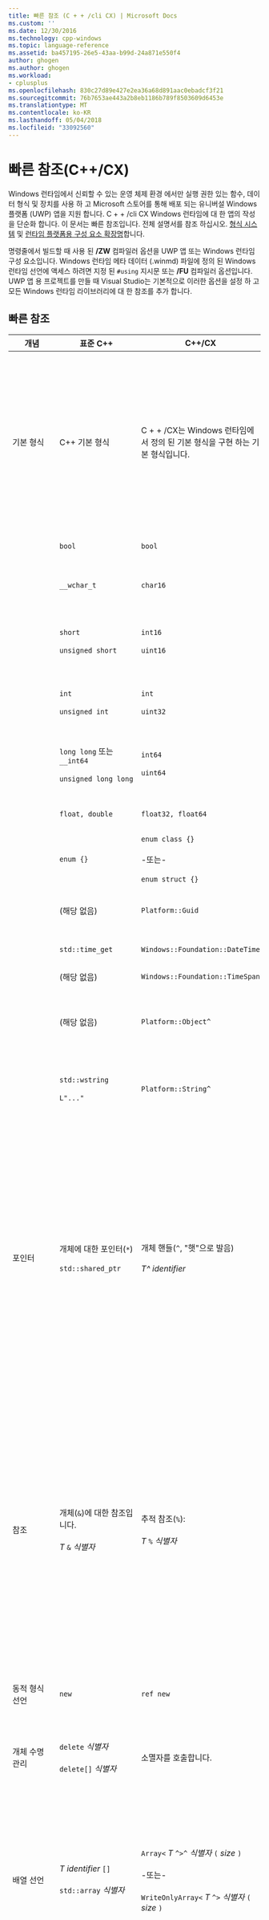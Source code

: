 ```yaml
---
title: 빠른 참조 (C + + /cli CX) | Microsoft Docs
ms.custom: ''
ms.date: 12/30/2016
ms.technology: cpp-windows
ms.topic: language-reference
ms.assetid: ba457195-26e5-43aa-b99d-24a871e550f4
author: ghogen
ms.author: ghogen
ms.workload:
- cplusplus
ms.openlocfilehash: 830c27d89e427e2ea36a68d891aac0ebadcf3f21
ms.sourcegitcommit: 76b7653ae443a2b8eb1186b789f8503609d6453e
ms.translationtype: MT
ms.contentlocale: ko-KR
ms.lasthandoff: 05/04/2018
ms.locfileid: "33092560"
---
```

# <a name="quick-reference-ccx"></a>빠른 참조(C++/CX)
Windows 런타임에서 신뢰할 수 있는 운영 체제 환경 에서만 실행 권한 있는 함수, 데이터 형식 및 장치를 사용 하 고 Microsoft 스토어를 통해 배포 되는 유니버설 Windows 플랫폼 (UWP) 앱을 지원 합니다. C + + /cli CX Windows 런타임에 대 한 앱의 작성을 단순화 합니다. 이 문서는 빠른 참조입니다. 전체 설명서를 참조 하십시오. [형식 시스템](../cppcx/type-system-c-cx.md) 및 [런타임 플랫폼용 구성 요소 확장명](http://go.microsoft.com/fwlink/p/?linkid=228720)합니다.  
  
 명령줄에서 빌드할 때 사용 된 **/ZW** 컴파일러 옵션을 UWP 앱 또는 Windows 런타임 구성 요소입니다. Windows 런타임 메타 데이터 (.winmd) 파일에 정의 된 Windows 런타임 선언에 액세스 하려면 지정 된 `#using` 지시문 또는 **/FU** 컴파일러 옵션입니다. UWP 앱 용 프로젝트를 만들 때 Visual Studio는 기본적으로 이러한 옵션을 설정 하 고 모든 Windows 런타임 라이브러리에 대 한 참조를 추가 합니다.  
  
## <a name="quick-reference"></a>빠른 참조  
  
|개념|표준 C++|C++/CX|설명|  
|-------------|--------------------|------------------------------------------------------------------|-------------|  
|기본 형식|C++ 기본 형식|C + + /CX는 Windows 런타임에서 정의 된 기본 형식을 구현 하는 기본 형식입니다.|`default` 네임 스페이스에는 다음이 포함 된 C + + /CX 기본 제공 되는 기본 형식입니다. 컴파일러는 암시적으로 매핑합니다 C + + /CX 표준 c + + 형식에 기본 형식입니다.<br /><br /> `Platform` 제품군 네임 스페이스의 기본 Windows 런타임 형식을 구현 하는 형식을 포함 합니다.|  
||`bool`|`bool`|8비트 부울 값입니다.|  
||`__wchar_t`|`char16`|유니코드(UTF-16) 코드 포인트를 나타내는 숫자가 아닌 16비트 값입니다.|  
||`short`<br /><br /> `unsigned short`|`int16`<br /><br /> `uint16`|16비트 부호 있는 정수입니다.<br /><br /> 16비트 부호 없는 정수입니다.|  
||`int`<br /><br /> `unsigned int`|`int`<br /><br /> `uint32`|32비트 부호 있는 정수입니다.<br /><br /> 32비트 부호 없는 정수입니다.|  
||`long long` 또는 `__int64`<br /><br /> `unsigned long long`|`int64`<br /><br /> `uint64`|64비트 부호 있는 정수입니다.<br /><br /> 64비트 부호 없는 정수입니다.|  
||`float, double`|`float32, float64`|32비트 또는 64비트 IEEE 754 부동 소수점 숫자입니다.|  
||`enum {}`|`enum class {}`<br /><br /> -또는-<br /><br /> `enum struct {}`|32비트 열거형입니다.|  
||(해당 없음)|`Platform::Guid`|`Platform` 네임스페이스의 숫자가 아닌 128비트 값(GUID)입니다.|  
||`std::time_get`|`Windows::Foundation::DateTime`|날짜/시간 구조체입니다.|  
||(해당 없음)|`Windows::Foundation::TimeSpan`|시간 범위 구조체입니다.|  
||(해당 없음)|`Platform::Object^`|참조 횟수가 계산 기본 개체는 Windows 런타임 형식 시스템의 c + + 보기입니다.|  
||`std::wstring`<br /><br /> `L"..."`|`Platform::String^`|`Platform::String^` 은 참조 횟수가 계산된 변경할 수 없는 유니코드 문자의 시퀀스(텍스트를 나타냄)입니다.|  
|포인터|개체에 대한 포인터(`*`)<br /><br /> `std::shared_ptr`|개체 핸들(`^`, "햇"으로 발음)<br /><br /> *T^ identifier*|모든 Windows 런타임 클래스는 개체 핸들 한정자를 사용 하 여 선언 됩니다. 개체의 멤버는 화살표(`->`) 클래스 멤버 액세스 연산자를 사용하여 액세스됩니다.<br /><br /> Hat 한정자 의미 "참조를 자동으로 Windows 런타임 개체에 대 한 포인터 계산." 더 정확하게 말하자면, 개체 핸들은 컴파일러가 개체의 참조 횟수를 자동으로 관리하고 참조 횟수가 0이 되면 개체를 삭제하기 위해 코드를 삽입해야 함을 선언합니다.|  
|참조|개체(`&`)에 대한 참조입니다.<br /><br /> *T* `&` *식별자*|추적 참조(`%`):<br /><br /> *T* `%` *식별자*|한정자를 참조 하는 유일한 Windows 런타임 형식 추적을 사용 하 여 선언할 수 있습니다. 개체의 멤버는 점(`.`) 클래스 멤버 액세스 연산자를 사용하여 액세스됩니다.<br /><br /> 추적 참조 의미 "자동으로 참조 횟수가 계산 되는 Windows 런타임 개체 참조입니다." 더 정확하게 말하자면, 추적 참조는 컴파일러가 개체의 참조 횟수를 자동으로 관리하고 참조 횟수가 0이 되면 개체를 삭제하기 위해 코드를 삽입해야 함을 선언합니다.|  
|동적 형식 선언|`new`|`ref new`|Windows 런타임 개체를 할당 하 고 해당 개체에 대 한 핸들을 반환 합니다.|  
|개체 수명 관리|`delete` *식별자*<br /><br /> `delete[]`  *식별자*|소멸자를 호출합니다.|수명은 참조 횟수에 따라 결정됩니다. 삭제 호출은 소멸자를 호출하지만 자체적으로 메모리를 해제하지는 않습니다.|  
|배열 선언|*T  identifier* `[]`<br /><br /> `std::array` *식별자*|`Array<` *T* `^>^` *식별자* `(` *size* `)`<br /><br /> -또는-<br /><br /> `WriteOnlyArray<` *T* `^>`  *식별자* `(` *size* `)`|수정 가능하거나 쓰기 전용인 1차원 T^ 형식 배열을 선언합니다. 배열 자체도 개체 핸들 한정자를 사용하여 선언해야 하는 참조 횟수가 계산되는 개체입니다.<br /><br /> 배열 선언에서는 `Platform` 네임스페이스에 있는 템플릿 헤더 클래스를 사용합니다.|  
|클래스 선언|`class`  *식별자* `{}`<br /><br /> `struct` *식별자* `{}`|`ref class` *식별자* `{}`<br /><br /> `ref struct` *식별자* `{}`|기본 private 액세스 가능성이 있는 런타임 클래스를 선언합니다.<br /><br /> 기본 public 액세스 가능성이 있는 런타임 클래스를 선언합니다.|  
|구조체 선언|`struct` *식별자* `{}`<br /><br /> (즉, POD(Plain Old Data) 구조체)|`value class` *식별자* `{}`<br /><br /> `value struct` *식별자* `{}`|기본 private 액세스 가능성이 있는 POD 구조체를 선언합니다.<br /><br /> 값 클래스는 Windows 메타데이터로 표현될 수 있지만 표준 C++ 클래스는 Windows 메타데이터로 표현될 수 없습니다.<br /><br /> 기본 public 액세스 가능성이 있는 POD 구조체를 선언합니다.<br /><br /> 값 구조체는 Windows 메타데이터로 표현될 수 있지만 표준 C++ 구조체는 Windows 메타데이터로 표현될 수 없습니다.|  
|인터페이스 선언|순수 가상 함수만 포함하는 추상 클래스입니다.|`interface class` *식별자* `{}`<br /><br /> `interface struct` *식별자* `{}`|기본 private 액세스 가능성이 있는 인터페이스를 선언합니다.<br /><br /> 기본 public 액세스 가능성이 있는 인터페이스를 선언합니다.|  
|대리자(delegate)|`std::function`|`public delegate` *return-type* *delegate-type-identifier* `(` *[ parameters ]* `);`|함수 호출과 같이 호출할 수 있는 개체를 선언합니다.|  
|이벤트(event)|(해당 없음)|`event` *delegate-type-identifier* *event-identifier* `;`<br /><br /> *delegate-type-identifier* *delegate-identifier* = `ref new`*delegate-type-identifier*`( this`*[, parameters]*`);`<br /><br /> *event-identifier* `+=` *delegate-identifier* `;`<br /><br /> -또는-<br /><br /> `EventRegistrationToken` *token-identifier* = *obj*`.`*event-identifier*`+=`*delegate-identifier*`;`<br /><br /> -또는-<br /><br /> `auto` *토큰 식별자* = *obj*합니다. *이벤트 식별자*`::add(`*대리자 식별자*`);`<br /><br /> *obj* `.` *event-identifier* `-=` *token-identifier* `;`<br /><br /> -또는-<br /><br /> *obj* `.` *event-identifier* `::remove(` *token-identifier* `);`|이벤트가 발생한 경우에 호출되는 이벤트 처리기(대리자) 컬렉션을 저장하는 이벤트 개체를 선언합니다.<br /><br /> 이벤트 처리기를 만듭니다.<br /><br /> 이벤트 처리기를 추가합니다.<br /><br /> 이벤트 처리기를 추가하면 이벤트 토큰(*token-identifier*)이 반환됩니다. 이벤트 처리기를 명시적으로 제거하려면 나중에 사용하도록 이벤트 토큰을 저장해야 합니다.<br /><br /> 이벤트 처리기를 제거합니다.<br /><br /> 이벤트 처리기를 제거하려면 이벤트 처리기가 추가될 때 저장한 이벤트 토큰을 지정해야 합니다.|  
|속성|(해당 없음)|`property` *T* *identifier*;<br /><br /> `property` *T* *식별자* `[` *인덱스입니다.* `];`<br /><br /> `property` *T* `default[` *인덱스입니다.* `];`|클래스 또는 개체 멤버 함수가 데이터 멤버 또는 인덱싱된 배열 요소에 액세스하는 데 사용된 같은 구문을 사용하여 액세스됨을 선언합니다.<br /><br /> 클래스 또는 개체 멤버 함수의 속성을 선언합니다.<br /><br /> 개체 멤버 함수의 인덱싱된 속성을 선언합니다.<br /><br /> 클래스 멤버 함수의 인덱싱된 속성을 선언합니다.|  
|매개 변수화된 형식|템플릿|`generic <typename` *T* `> interface class` *식별자* `{}`<br /><br /> `generic <typename` *T* `> delegate` *[return-type]* *delegate-identifier* `() {}`|매개 변수화된 인터페이스 클래스를 선언합니다.<br /><br /> 매개 변수화된 대리자를 선언합니다.|  
|Nullable 값 형식|`boost::optional<T>`|[Platform:: ibox \<T >](../cppcx/platform-ibox-interface.md)|스칼라 형식의 변수 및 값 구조체가 `nullptr`값을 가질 수 있도록 합니다.|  
  
## <a name="see-also"></a>참고 항목  
 [Visual c + + 언어 참조](../cppcx/visual-c-language-reference-c-cx.md)